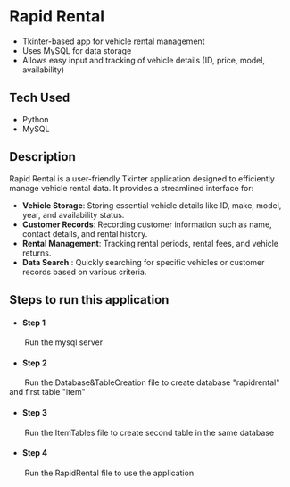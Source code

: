 # Rapid Rental
- Tkinter-based app for vehicle rental management
- Uses MySQL for data storage
- Allows easy input and tracking of vehicle details (ID, price, model, availability)

## Tech Used
 - Python
 - MySQL 

## Description
Rapid Rental is a user-friendly Tkinter application designed to efficiently manage vehicle rental data. It provides a streamlined interface for:

- **Vehicle Storage**: Storing essential vehicle details like ID, make, model, year, and availability status.
- **Customer Records**: Recording customer information such as name, contact details, and rental history.
- **Rental Management**: Tracking rental periods, rental fees, and vehicle returns.
- **Data Search** : Quickly searching for specific vehicles or customer records based on various criteria.

## Steps to run this application 
- #### Step 1
&nbsp;&nbsp;&nbsp;&nbsp;&nbsp;&nbsp;&nbsp;Run the mysql server

- #### Step 2
&nbsp;&nbsp;&nbsp;&nbsp;&nbsp;&nbsp;&nbsp;Run the Database&TableCreation file to create database "rapidrental" and first table "item"

- #### Step 3
&nbsp;&nbsp;&nbsp;&nbsp;&nbsp;&nbsp;&nbsp;Run the ItemTables file to create second table in the same database

- #### Step 4
&nbsp;&nbsp;&nbsp;&nbsp;&nbsp;&nbsp;&nbsp;Run the RapidRental file to use the application 
